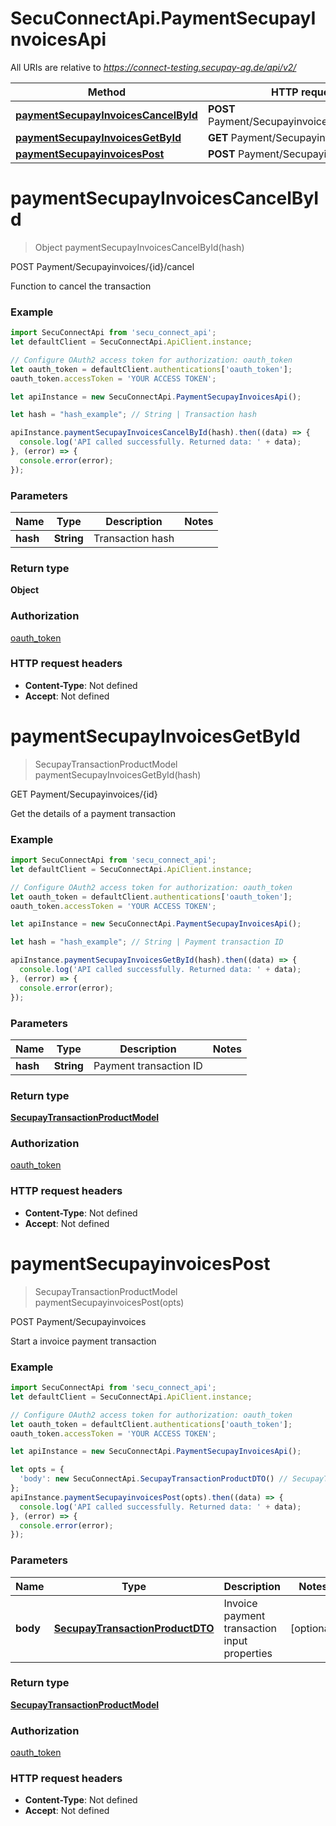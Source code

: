 # SecuConnectApi.PaymentSecupayInvoicesApi

All URIs are relative to *https://connect-testing.secupay-ag.de/api/v2/*

Method | HTTP request | Description
------------- | ------------- | -------------
[**paymentSecupayInvoicesCancelById**](PaymentSecupayInvoicesApi.md#paymentSecupayInvoicesCancelById) | **POST** Payment/Secupayinvoices/{hash}/cancel | POST Payment/Secupayinvoices/{id}/cancel
[**paymentSecupayInvoicesGetById**](PaymentSecupayInvoicesApi.md#paymentSecupayInvoicesGetById) | **GET** Payment/Secupayinvoices/{hash} | GET Payment/Secupayinvoices/{id}
[**paymentSecupayinvoicesPost**](PaymentSecupayInvoicesApi.md#paymentSecupayinvoicesPost) | **POST** Payment/Secupayinvoices | POST Payment/Secupayinvoices


<a name="paymentSecupayInvoicesCancelById"></a>
# **paymentSecupayInvoicesCancelById**
> Object paymentSecupayInvoicesCancelById(hash)

POST Payment/Secupayinvoices/{id}/cancel

Function to cancel the transaction

### Example
```javascript
import SecuConnectApi from 'secu_connect_api';
let defaultClient = SecuConnectApi.ApiClient.instance;

// Configure OAuth2 access token for authorization: oauth_token
let oauth_token = defaultClient.authentications['oauth_token'];
oauth_token.accessToken = 'YOUR ACCESS TOKEN';

let apiInstance = new SecuConnectApi.PaymentSecupayInvoicesApi();

let hash = "hash_example"; // String | Transaction hash

apiInstance.paymentSecupayInvoicesCancelById(hash).then((data) => {
  console.log('API called successfully. Returned data: ' + data);
}, (error) => {
  console.error(error);
});

```

### Parameters

Name | Type | Description  | Notes
------------- | ------------- | ------------- | -------------
 **hash** | **String**| Transaction hash | 

### Return type

**Object**

### Authorization

[oauth_token](../README.md#oauth_token)

### HTTP request headers

 - **Content-Type**: Not defined
 - **Accept**: Not defined

<a name="paymentSecupayInvoicesGetById"></a>
# **paymentSecupayInvoicesGetById**
> SecupayTransactionProductModel paymentSecupayInvoicesGetById(hash)

GET Payment/Secupayinvoices/{id}

Get the details of a payment transaction

### Example
```javascript
import SecuConnectApi from 'secu_connect_api';
let defaultClient = SecuConnectApi.ApiClient.instance;

// Configure OAuth2 access token for authorization: oauth_token
let oauth_token = defaultClient.authentications['oauth_token'];
oauth_token.accessToken = 'YOUR ACCESS TOKEN';

let apiInstance = new SecuConnectApi.PaymentSecupayInvoicesApi();

let hash = "hash_example"; // String | Payment transaction ID

apiInstance.paymentSecupayInvoicesGetById(hash).then((data) => {
  console.log('API called successfully. Returned data: ' + data);
}, (error) => {
  console.error(error);
});

```

### Parameters

Name | Type | Description  | Notes
------------- | ------------- | ------------- | -------------
 **hash** | **String**| Payment transaction ID | 

### Return type

[**SecupayTransactionProductModel**](SecupayTransactionProductModel.md)

### Authorization

[oauth_token](../README.md#oauth_token)

### HTTP request headers

 - **Content-Type**: Not defined
 - **Accept**: Not defined

<a name="paymentSecupayinvoicesPost"></a>
# **paymentSecupayinvoicesPost**
> SecupayTransactionProductModel paymentSecupayinvoicesPost(opts)

POST Payment/Secupayinvoices

Start a invoice payment transaction

### Example
```javascript
import SecuConnectApi from 'secu_connect_api';
let defaultClient = SecuConnectApi.ApiClient.instance;

// Configure OAuth2 access token for authorization: oauth_token
let oauth_token = defaultClient.authentications['oauth_token'];
oauth_token.accessToken = 'YOUR ACCESS TOKEN';

let apiInstance = new SecuConnectApi.PaymentSecupayInvoicesApi();

let opts = { 
  'body': new SecuConnectApi.SecupayTransactionProductDTO() // SecupayTransactionProductDTO | Invoice payment transaction input properties
};
apiInstance.paymentSecupayinvoicesPost(opts).then((data) => {
  console.log('API called successfully. Returned data: ' + data);
}, (error) => {
  console.error(error);
});

```

### Parameters

Name | Type | Description  | Notes
------------- | ------------- | ------------- | -------------
 **body** | [**SecupayTransactionProductDTO**](SecupayTransactionProductDTO.md)| Invoice payment transaction input properties | [optional] 

### Return type

[**SecupayTransactionProductModel**](SecupayTransactionProductModel.md)

### Authorization

[oauth_token](../README.md#oauth_token)

### HTTP request headers

 - **Content-Type**: Not defined
 - **Accept**: Not defined

